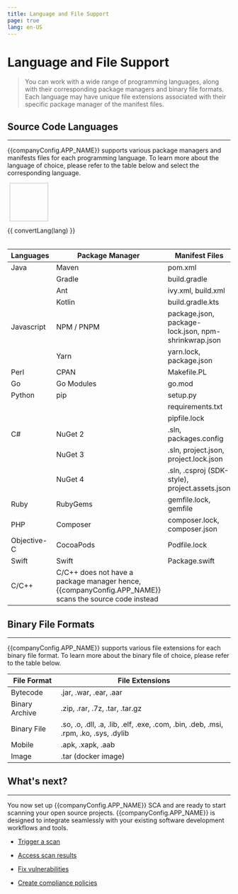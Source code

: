 ```yaml
---
title: Language and File Support
page: true
lang: en-US
---
```


<script setup>
import { ref } from 'vue'
import { convertLang } from '../../.vitepress/helperFunctions'
import { companyConfig } from '../../../config/companyConfig.js'
const count = ref(0)
const languages = ref(["Java", "JavaScript", "Perl", "Go", "Python", "Csharp", "Cpp", "Ruby","Php", "Objective-C", "Swift"])

</script>

<style module>
  .lang:hover {
    cursor:pointer;
    background: #f5f5f5;
    color: black;
  }
</style>

<ClientOnly>

# Language and File Support

> You can work with a wide range of programming languages, along with their corresponding package managers and binary file formats. Each language may have unique file extensions associated with their specific package manager of the manifest files.

## Source Code Languages

<hr class="thick" />

{{companyConfig.APP_NAME}} supports various package managers and manifests files for each programming language. To learn more about the language of choice, please refer to the table below and select the corresponding language.

<div style="display:flex;flex-wrap: wrap">
  <a v-for="lang in languages" style="text-decoration:none" :href="`/en-US/Language-and-File-Support/${lang}-Language-Support.html`">
    <el-static-card is-border style="margin: 5px;" :class="$style.lang">
      <img :src="`/images/Language-and-File-Support/${lang}.svg`" style="width:87px;margin-left:auto;margin-right:auto;height:87px" >
      <el-txt type="body" style="display:flex;justify-content: center;margin-top:12px">{{ convertLang(lang) }}</el-txt>
    </el-static-card>
  </a>
</div>

<br />

| Languages   | Package Manager                                                                                       | Manifest Files                                       |
| ----------- | ----------------------------------------------------------------------------------------------------- | ---------------------------------------------------- |
| Java        | Maven                                                                                                 | pom.xml                                              |
|             | Gradle                                                                                                | build.gradle                                         |
|             | Ant                                                                                                   | ivy.xml, build.xml                                   |
|             | Kotlin                                                                                                | build.gradle.kts                                     |
| Javascript  | NPM / PNPM                                                                                            | package.json, package-lock.json, npm-shrinkwrap.json |
|             | Yarn                                                                                                  | yarn.lock, package.json                              |
| Perl        | CPAN                                                                                                  | Makefile.PL                                          |
| Go          | Go Modules                                                                                            | go.mod                                               |
| Python      | pip                                                                                                   | setup.py                                             |
|             |                                                                                                       | requirements.txt                                     |
|             |                                                                                                       | pipfile.lock                                         |
| C#          | NuGet 2                                                                                               | .sln, packages.config                                |
|             | NuGet 3                                                                                               | .sln, project.json, project.lock.json                |
|             | NuGet 4                                                                                               | .sln, .csproj (SDK-style), project.assets.json       |
| Ruby        | RubyGems                                                                                              | gemfile.lock, gemfile                                |
| PHP         | Composer                                                                                              | composer.lock, composer.json                         |
| Objective-C | CocoaPods                                                                                             | Podfile.lock                                         |
| Swift       | Swift                                                                                                 | Package.swift                                        |
| C/C++       | C/C++ does not have a package manager hence, {{companyConfig.APP_NAME}} scans the source code instead |                                                      |

## Binary File Formats

<hr class="thick" />

{{companyConfig.APP_NAME}} supports various file extensions for each binary file format. To learn more about the binary file of choice, please refer to the table below.

| File Format    | File Extensions                                                                      |
| -------------- | ------------------------------------------------------------------------------------ |
| Bytecode       | .jar, .war, .ear, .aar                                                               |
| Binary Archive | .zip, .rar, .7z, .tar, .tar.gz                                                       |
| Binary File    | .so, .o, .dll, .a, .lib, .elf, .exe, .com, .bin, .deb, .msi, .rpm, .ko, .sys, .dylib |
| Mobile         | .apk, .xapk, .aab                                                                    |
| Image          | .tar (docker image)                                                                  |

## What's next?

<hr class="thick" />

You now set up {{companyConfig.APP_NAME}} SCA and are ready to start scanning your open source projects. {{companyConfig.APP_NAME}} is designed to integrate seamlessly with your existing software development workflows and tools.

- [Trigger a scan](../Plugins-and-Integrations/Trigger-Scan-via-UI/index)

- [Access scan results](../Scan-Engines/SCA/Scan-Result-Analysis/Organization-Vulnerability-Management)

- [Fix vulnerabilities](../Scan-Engines/SCA/Vulnerabilities/index)

- [Create compliance policies](../Management-and-Settings/Compliance-Policy-Rules/index)

</ClientOnly>
